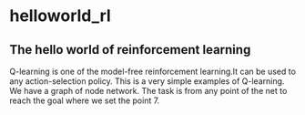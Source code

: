 # helloworld_rl
## The hello world of reinforcement learning
Q-learning is one of the model-free reinforcement learning.It can be used to any action-selection policy.
This is a very simple examples of Q-learning.
We have a graph of node network. The task is from any point of the net to reach the goal where we set the point 7.

